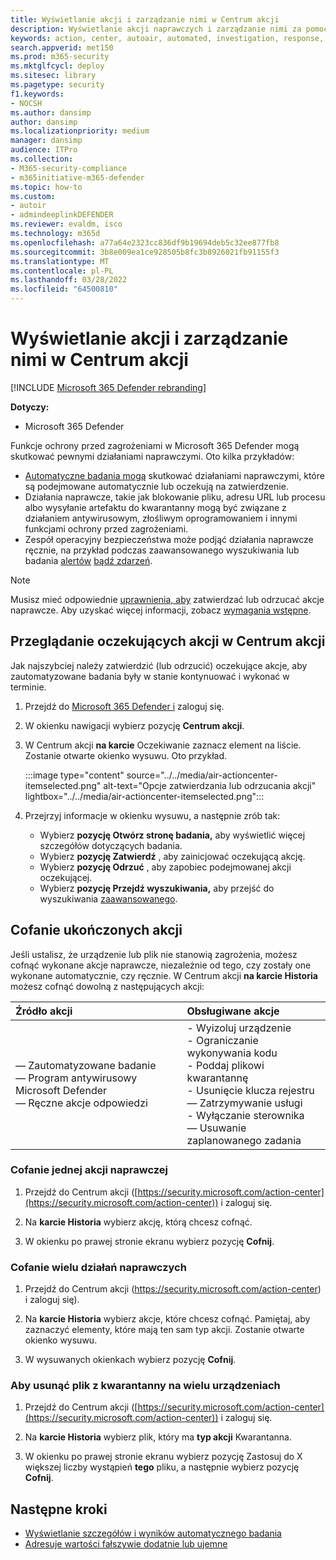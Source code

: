 ```yaml
---
title: Wyświetlanie akcji i zarządzanie nimi w Centrum akcji
description: Wyświetlanie akcji naprawczych i zarządzanie nimi za pomocą Centrum akcji
keywords: action, center, autoair, automated, investigation, response, remediation
search.appverid: met150
ms.prod: m365-security
ms.mktglfcycl: deploy
ms.sitesec: library
ms.pagetype: security
f1.keywords:
- NOCSH
ms.author: dansimp
author: dansimp
ms.localizationpriority: medium
manager: dansimp
audience: ITPro
ms.collection:
- M365-security-compliance
- m365initiative-m365-defender
ms.topic: how-to
ms.custom:
- autoir
- admindeeplinkDEFENDER
ms.reviewer: evaldm, isco
ms.technology: m365d
ms.openlocfilehash: a77a64e2323cc836df9b19694deb5c32ee877fb8
ms.sourcegitcommit: 3b8e009ea1ce928505b8fc3b8926021fb91155f3
ms.translationtype: MT
ms.contentlocale: pl-PL
ms.lasthandoff: 03/28/2022
ms.locfileid: "64500810"
---
```

# <a name="view-and-manage-actions-in-the-action-center"></a>Wyświetlanie akcji i zarządzanie nimi w Centrum akcji

[!INCLUDE [Microsoft 365 Defender rebranding](../includes/microsoft-defender.md)]


**Dotyczy:**
- Microsoft 365 Defender

Funkcje ochrony przed zagrożeniami w Microsoft 365 Defender mogą skutkować pewnymi działaniami naprawczymi. Oto kilka przykładów:

- [Automatyczne badania mogą](m365d-autoir.md) skutkować działaniami naprawczymi, które są podejmowane automatycznie lub oczekują na zatwierdzenie.
- Działania naprawcze, takie jak blokowanie pliku, adresu URL lub procesu albo wysyłanie artefaktu do kwarantanny mogą być związane z działaniem antywirusowym, złośliwym oprogramowaniem i innymi funkcjami ochrony przed zagrożeniami.
- Zespół operacyjny bezpieczeństwa może podjąć działania naprawcze ręcznie, na przykład podczas zaawansowanego wyszukiwania [](advanced-hunting-overview.md) lub badania [alertów](investigate-alerts.md) [bądź zdarzeń](investigate-incidents.md).

> [!NOTE]
> Musisz mieć odpowiednie [uprawnienia, aby](m365d-action-center.md#required-permissions-for-action-center-tasks) zatwierdzać lub odrzucać akcje naprawcze. Aby uzyskać więcej informacji, zobacz [wymagania wstępne](m365d-configure-auto-investigation-response.md#prerequisites-for-automated-investigation-and-response-in-microsoft-365-defender).

## <a name="review-pending-actions-in-the-action-center"></a>Przeglądanie oczekujących akcji w Centrum akcji

Jak najszybciej należy zatwierdzić (lub odrzucić) oczekujące akcje, aby zautomatyzowane badania były w stanie kontynuować i wykonać w terminie. 

1. Przejdź do <a href="https://go.microsoft.com/fwlink/p/?linkid=2077139" target="_blank">Microsoft 365 Defender i</a> zaloguj się. 

2. W okienku nawigacji wybierz pozycję **Centrum akcji**. 

3. W Centrum akcji **na karcie** Oczekiwanie zaznacz element na liście. Zostanie otwarte okienko wysuwu. Oto przykład.

   :::image type="content" source="../../media/air-actioncenter-itemselected.png" alt-text="Opcje zatwierdzania lub odrzucania akcji" lightbox="../../media/air-actioncenter-itemselected.png":::

4. Przejrzyj informacje w okienku wysuwu, a następnie zrób tak:
   - Wybierz **pozycję Otwórz stronę badania,** aby wyświetlić więcej szczegółów dotyczących badania.
   - Wybierz **pozycję Zatwierdź** , aby zainicjować oczekującą akcję.
   - Wybierz **pozycję Odrzuć** , aby zapobiec podejmowanej akcji oczekującej.
   - Wybierz **pozycję Przejdź wyszukiwania,** aby przejść do wyszukiwania [zaawansowanego](advanced-hunting-overview.md). 

## <a name="undo-completed-actions"></a>Cofanie ukończonych akcji

Jeśli ustalisz, że urządzenie lub plik nie stanowią zagrożenia, możesz cofnąć wykonane akcje naprawcze, niezależnie od tego, czy zostały one wykonane automatycznie, czy ręcznie. W Centrum akcji **na karcie Historia** możesz cofnąć dowolną z następujących akcji:  

| Źródło akcji | Obsługiwane akcje |
|:---|:---|
| — Zautomatyzowane badanie <br/>— Program antywirusowy Microsoft Defender <br/>— Ręczne akcje odpowiedzi | - Wyizoluj urządzenie <br/>- Ograniczanie wykonywania kodu <br/>- Poddaj plikowi kwarantannę <br/>- Usunięcie klucza rejestru <br/>— Zatrzymywanie usługi <br/>- Wyłączanie sterownika <br/>— Usuwanie zaplanowanego zadania |

### <a name="undo-one-remediation-action"></a>Cofanie jednej akcji naprawczej

1. Przejdź do Centrum akcji ([https://security.microsoft.com/action-center](https://security.microsoft.com/action-center)) i zaloguj się.

2. Na **karcie Historia** wybierz akcję, którą chcesz cofnąć.

3. W okienku po prawej stronie ekranu wybierz pozycję **Cofnij**.

### <a name="undo-multiple-remediation-actions"></a>Cofanie wielu działań naprawczych

1. Przejdź do Centrum akcji (https://security.microsoft.com/action-center) i zaloguj się).

2. Na **karcie Historia** wybierz akcje, które chcesz cofnąć. Pamiętaj, aby zaznaczyć elementy, które mają ten sam typ akcji. Zostanie otwarte okienko wysuwu.

3. W wysuwanych okienkach wybierz pozycję **Cofnij**.

### <a name="to-remove-a-file-from-quarantine-across-multiple-devices"></a>Aby usunąć plik z kwarantanny na wielu urządzeniach 

1. Przejdź do Centrum akcji ([https://security.microsoft.com/action-center](https://security.microsoft.com/action-center)) i zaloguj się.

2. Na **karcie Historia** wybierz plik, który ma **typ akcji** Kwarantanna.

3. W okienku po prawej stronie ekranu wybierz pozycję Zastosuj do X większej liczby wystąpień **tego** pliku, a następnie wybierz pozycję **Cofnij**.

## <a name="next-steps"></a>Następne kroki

- [Wyświetlanie szczegółów i wyników automatycznego badania](m365d-autoir-results.md)
- [Adresuje wartości fałszywie dodatnie lub ujemne](m365d-autoir-report-false-positives-negatives.md)
